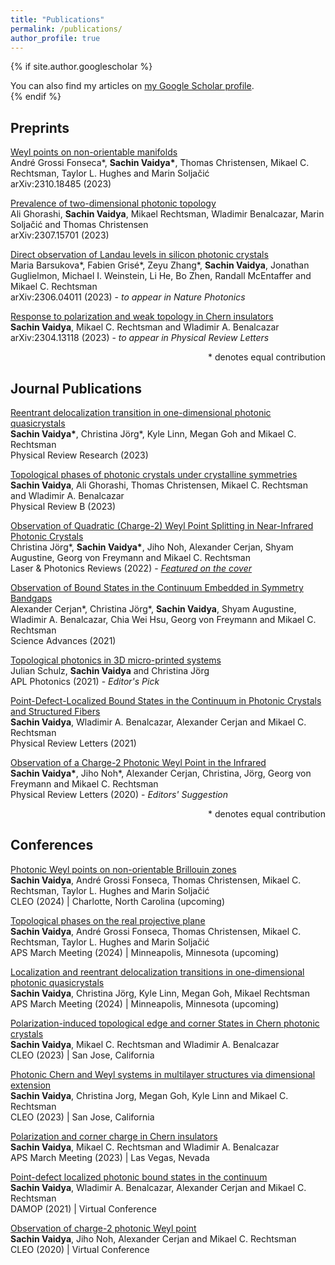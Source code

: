 ```yaml
---
title: "Publications"
permalink: /publications/
author_profile: true
---
```


{% if site.author.googlescholar %}
  <div class="wordwrap">You can also find my articles on <a href="{{site.author.googlescholar}}">my Google Scholar profile</a>.</div>
{% endif %}

## Preprints 
[Weyl points on non-orientable manifolds](https://arxiv.org/abs/2310.18485) \
André Grossi Fonseca\*, **Sachin Vaidya\***, Thomas Christensen, Mikael C. Rechtsman, Taylor L. Hughes and Marin Soljačić\
arXiv:2310.18485 (2023)

[Prevalence of two-dimensional photonic topology](https://arxiv.org/abs/2307.15701)\
Ali Ghorashi, **Sachin Vaidya**, Mikael Rechtsman, Wladimir Benalcazar, Marin Soljačić and Thomas Christensen\
arXiv:2307.15701 (2023) 

[Direct observation of Landau levels in silicon photonic crystals](https://arxiv.org/abs/2306.04011)\
Maria Barsukova\*, Fabien Grisé\*, Zeyu Zhang\*, **Sachin Vaidya**, Jonathan Guglielmon, Michael I. Weinstein, Li He, Bo Zhen, Randall McEntaffer and Mikael C. Rechtsman\
arXiv:2306.04011 (2023) - *to appear in Nature Photonics*

[Response to polarization and weak topology in Chern insulators](https://arxiv.org/abs/2304.13118)\
**Sachin Vaidya**, Mikael C. Rechtsman and Wladimir A. Benalcazar\
arXiv:2304.13118 (2023) - *to appear in Physical Review Letters*

<div style="text-align: right"> * denotes equal contribution </div>

## Journal Publications
[Reentrant delocalization transition in one-dimensional photonic quasicrystals](https://journals.aps.org/prresearch/abstract/10.1103/PhysRevResearch.5.033170)\
**Sachin Vaidya\***, Christina Jörg\*, Kyle Linn, Megan Goh and Mikael C. Rechtsman\
Physical Review Research (2023)

[Topological phases of photonic crystals under crystalline symmetries](https://journals.aps.org/prb/abstract/10.1103/PhysRevB.108.085116)\
**Sachin Vaidya**, Ali Ghorashi, Thomas Christensen, Mikael C. Rechtsman and Wladimir A. Benalcazar\
Physical Review B (2023) 

[Observation of Quadratic (Charge-2) Weyl Point Splitting in Near-Infrared Photonic Crystals](https://onlinelibrary.wiley.com/doi/10.1002/lpor.202100452)\
Christina Jörg\*, **Sachin Vaidya\***, Jiho Noh, Alexander Cerjan, Shyam Augustine, Georg von Freymann and Mikael C. Rechtsman\
Laser & Photonics Reviews (2022) - [*Featured on the cover*](https://onlinelibrary.wiley.com/doi/10.1002/lpor.202270002)

[Observation of Bound States in the Continuum Embedded in Symmetry Bandgaps](https://www.science.org/doi/10.1126/sciadv.abk1117)\
Alexander Cerjan\*, Christina Jörg\*, **Sachin Vaidya**, Shyam Augustine, Wladimir A. Benalcazar, Chia Wei Hsu, Georg von Freymann and Mikael C. Rechtsman\
Science Advances (2021)

[Topological photonics in 3D micro-printed systems](https://pubs.aip.org/aip/app/article/6/8/080901/123708/Topological-photonics-in-3D-micro-printed-systems)\
Julian Schulz, **Sachin Vaidya** and Christina Jörg\
APL Photonics (2021) - *Editor's Pick*

[Point-Defect-Localized Bound States in the Continuum in Photonic Crystals and Structured Fibers](https://journals.aps.org/prl/abstract/10.1103/PhysRevLett.127.023605)\
**Sachin Vaidya**, Wladimir A. Benalcazar, Alexander Cerjan and Mikael C. Rechtsman\
Physical Review Letters (2021)

[Observation of a Charge-2 Photonic Weyl Point in the Infrared](https://journals.aps.org/prl/abstract/10.1103/PhysRevLett.125.253902)\
**Sachin Vaidya\***, Jiho Noh\*, Alexander Cerjan, Christina, Jörg, Georg von Freymann and Mikael C. Rechtsman\
Physical Review Letters (2020) - *Editors' Suggestion*

<div style="text-align: right"> * denotes equal contribution </div>

## Conferences
[Photonic Weyl points on non-orientable Brillouin zones](https://www.cleoconference.org/home/schedule/)\
**Sachin Vaidya**, André Grossi Fonseca, Thomas Christensen, Mikael C. Rechtsman, Taylor L. Hughes and Marin Soljačić\
CLEO (2024) | Charlotte, North Carolina (upcoming)

[Topological phases on the real projective plane](https://meetings.aps.org/Meeting/MAR24/Session/V00.32)\
**Sachin Vaidya**, André Grossi Fonseca, Thomas Christensen, Mikael C. Rechtsman, Taylor L. Hughes and Marin Soljačić\
APS March Meeting (2024) | Minneapolis, Minnesota (upcoming)

[Localization and reentrant delocalization transitions in one-dimensional photonic quasicrystals](https://meetings.aps.org/Meeting/MAR24/Session/T54.5)\
**Sachin Vaidya**, Christina Jörg, Kyle Linn, Megan Goh, Mikael Rechtsman\
APS March Meeting (2024) | Minneapolis, Minnesota (upcoming)

[Polarization-induced topological edge and corner States in Chern photonic crystals](https://opg.optica.org/abstract.cfm?uri=CLEO_FS-2023-FM1B.3)\
**Sachin Vaidya**, Mikael C. Rechtsman and Wladimir A. Benalcazar\
CLEO (2023) | San Jose, California

[Photonic Chern and Weyl systems in multilayer structures via dimensional extension](https://opg.optica.org/abstract.cfm?uri=CLEO_FS-2023-FF1D.4)\
**Sachin Vaidya**, Christina Jorg, Megan Goh, Kyle Linn and Mikael C. Rechtsman\
CLEO (2023) | San Jose, California

[Polarization and corner charge in Chern insulators](https://meetings.aps.org/Meeting/MAR23/Session/N19.3)\
**Sachin Vaidya**, Mikael C. Rechtsman and Wladimir A. Benalcazar\
APS March Meeting (2023) | Las Vegas, Nevada

[Point-defect localized photonic bound states in the continuum](https://meetings.aps.org/Meeting/DAMOP21/Session/S09.4)\
**Sachin Vaidya**, Wladimir A. Benalcazar, Alexander Cerjan and Mikael C. Rechtsman\
DAMOP (2021) | Virtual Conference

[Observation of charge-2 photonic Weyl point](https://opg.optica.org/abstract.cfm?uri=CLEO_QELS-2020-FTh1B.2)\
**Sachin Vaidya**, Jiho Noh, Alexander Cerjan and Mikael C. Rechtsman\
CLEO (2020) | Virtual Conference
